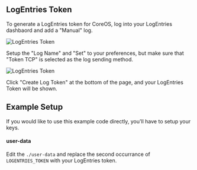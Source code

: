 ## LogEntries Token

To generate a LogEntries token for CoreOS, log into your LogEntries dashbaord and add a "Manual" log.

![LogEntries Token](https://www.dropbox.com/s/z5kvhezpi746w4e/Screenshot%202015-05-19%2021.23.47.png?dl=0)

Setup the "Log Name" and "Set" to your preferences, but make sure that "Token TCP" is selected as the log sending method.

![LogEntries Token](https://www.dropbox.com/s/nllv5gnhxtziwgs/Screenshot%202015-05-19%2020.22.18.png?dl=0)

Click "Create Log Token" at the bottom of the page, and your LogEntries Token will be shown.

## Example Setup

If you would like to use this example code directly, you'll have to setup your keys.

#### user-data

Edit the `./user-data` and replace the second occurrance of `LOGENTRIES_TOKEN` with your LogEntries token.
